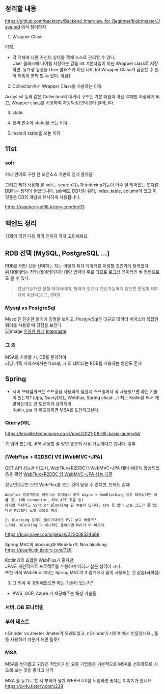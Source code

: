## 정리할 내용

https://github.com/backtony/Backend_Interview_for_Beginner/blob/master/Java.md
에서 정리하자

1. Wrapper Class

이점.
- 각 객체에 대한 자신의 상태를 객체 스스로 관리할 수 있다.  
  User 클래스에 나이를 저장하는 값을 int 기본타입이 아닌 Wrapper class로 저장하면,
  유효성 검증을 User 클래스가 아닌 나이 Int Wrapper Class가 검증할 수 있어 책임이 분리 할 수 있다.
  [이점1](https://tecoble.techcourse.co.kr/post/2020-05-29-wrap-primitive-type/)
  
2. Collection에서 Wrapper Class를 사용하는 이유

ArrayList 등과 같은 Collection의 데이터 구조는 기본 타입이 아닌 객체만 저장하게 되고, Wrapper class를 사용하여 자동박싱/언박싱이 일어난다.

3. static

4. 전역 변수에 static을 쓰는 이유

5. main에 static을 쓰는 이유

## 11st

### solr
자바 언어로 구현 된 오픈소스 기반의 검색 플랫폼

그리고 제가 사용해 본 solr는 search기능과 indexing기능이 아주 잘 되어있는 또다른 DB라는 생각이 들었습니다.
solr에도 DB처럼 쿼리, index, table, column이 있고 이것들은 DB의 개념과 유사하게 사용됩니다.

https://raspberrypi98.tistory.com/m/93

## 백엔드 정리

김재의 의견
다음 회의 전까지 각자 고민해봐요

## RDB 선택 (MySQL, PostgreSQL ...)
RDB를 어떤 것을 선택하는 지는 어떻게 위치 데이터를 저장할 것인가에 달려있다.  
위치데이터는 정형 데이터이지만 대량 입력이 주로 되므로 로그성 데이터인 비 정형으로도 볼 수 있다.  
> 연산가능하면 정형 데이터이며, 형태가 있으나 연산가능하지 않으면 반정형 데이터에 속한다(로그, SNS)

### Mysql vs PostgreSql
Mysql은 단순한 읽기에 강점을 보이고, PostgreSql은 대규모 데이터 베이스와 복잡한 쿼리를 사용할 때 강점을 보인다.  
![image](https://user-images.githubusercontent.com/38308337/194551491-5ad0b6db-3bf5-4f01-9ab7-4556c98ee918.png)
[우아한 형제](https://techblog.woowahan.com/6550/)
[Integraate](https://www.integrate.io/ko/blog/postgresql-vs-mysql-the-critical-differences-ko/)

### 그 외
MSA를 사용할 시, DB를 분리하여  
러닝 기록 서비스에서는 Nosql, 그 외 데이터는 RDB를 사용하는 방안도 존재  

## Spring
- 서버 프레임워크는 스프링을 사용하게 될텐데 스프링에서 꼭 사용했으면 하는 기술이 있는지? (Jpa, QueryDSL, Webflux, Spring cloud ...)
저는 Kotlin을 써서 개발하는데도 큰 도전이라 생각되어,    
Kotlin, jpa 더 하고자하면 MSA를 도전하고싶다.  

### QueryDSL

https://tecoble.techcourse.co.kr/post/2021-08-08-basic-querydsl/

쭉 읽어 봤는데, JPA 사용할 줄 알면 충분히 사용 가능하다고 봅니다. 강추

### [WebFlux + R2DBC] VS [WebMVC+JPA]
GET API 성능을 비교시, WebFlux+R2DBC가 WebMVC+JPA 대비 480% 향상되었음을 확인
[WebFlux+R2DBC 와 WebMVC+JPA 성능 대결](https://www.manty.co.kr/bbs/detail/develop?id=198&scroll=comment)

성능면으로만 보면 WebFlux를 쓰는 것이 맞을 수 있지만, 반레도 존재

```
Webflux 프로젝트의 비지니스 로직들이 모두 Async + NonBlocking 으로 되어있다면 빠를 것. (DB connector, 외부 API 호출 등)
하지만 하나라도 Sync or Blocking 된 부분이 있거나, CPU 를 많이 쓰는 코드가 들어있다면 MVC보다 느릴 것으로 예상

2. blocking 로직이 들어가더라도 MVC 보다 빠를까? 
느리다. blocking 이 하나라도 들어가면 MVC가 더 빠르다.
```
https://blog.naver.com/joebak/222008524688

Spring MVC의 blocking과 WebFlux의 Non blocking
https://pearlluck.tistory.com/726

Kotlin과의 조합은 WebFlux가 좋지만,   
JPA도 개인적으로 프로젝트를 수행하며 익히고 싶은 생각이 크다.    
또한 아직 WebFlux 보다는 Spring MVC가 It 업계에서 많이 사용되는 것 같음(뇌피셜)  


3. 그 외에 꼭 경험해봤으면 하는 기술이 있는지?

- AWS, GCP, Azure 가 제공해주는 특성 기술들


### 서버, DB 모니터링

### 부하 테스트

nGrinder vs Jmeter
Jmeter가 오래되었고, nGrinder가 네이버에서 만들었네요,, 
둘 중 사용하기 쉬운거 쓰면 될듯?

### MSA

MSA를 번거롭고 귀찮은 작업이지만 요즘 기업들은 기본적으로 MSA를 선호하므로 시도해 보는 것을 좋다고 생각

MSA 를 동기로 할 시 부하가 생겨 WEBFLUX를 도입하면 좋다는 이야기가 있네요
https://ok4u.tistory.com/238



